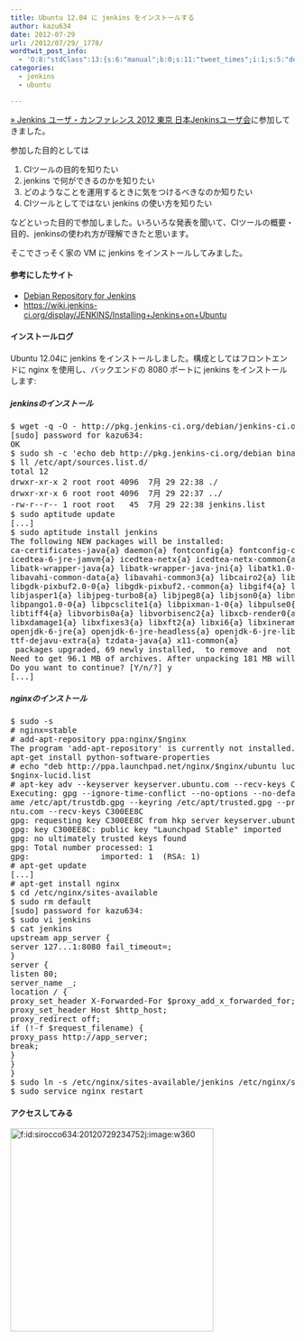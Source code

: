 ```yaml
---
title: Ubuntu 12.04 に jenkins をインストールする
author: kazu634
date: 2012-07-29
url: /2012/07/29/_1778/
wordtwit_post_info:
  - 'O:8:"stdClass":13:{s:6:"manual";b:0;s:11:"tweet_times";i:1;s:5:"delay";i:0;s:7:"enabled";i:1;s:10:"separation";s:2:"60";s:7:"version";s:3:"3.7";s:14:"tweet_template";b:0;s:6:"status";i:2;s:6:"result";a:0:{}s:13:"tweet_counter";i:2;s:13:"tweet_log_ids";a:1:{i:0;i:5465;}s:9:"hash_tags";a:0:{}s:8:"accounts";a:1:{i:0;s:7:"kazu634";}}'
categories:
  - jenkins
  - ubuntu

---
```

<div class="section">
<p>
<a href="http://build-shokunin.org/juc2012/" onclick="__gaTracker('send', 'event', 'outbound-article', 'http://build-shokunin.org/juc2012/', ' &#187; Jenkins ユーザ・カンファレンス 2012 東京 日本Jenkinsユーザ会');" target="_blank"> &#187; Jenkins ユーザ・カンファレンス 2012 東京 日本Jenkinsユーザ会</a>に参加してきました。
</p>
  
<p>
    参加した目的としては
</p>
  
<ol>
<li>
      CIツールの目的を知りたい
</li>
<li>
      jenkins で何ができるのかを知りたい
</li>
<li>
      どのようなことを運用するときに気をつけるべきなのか知りたい
</li>
<li>
      CIツールとしてではない jenkins の使い方を知りたい
</li>
</ol>
  
<p>
    などといった目的で参加しました。いろいろな発表を聞いて、CIツールの概要・目的、jenkinsの使われ方が理解できたと思います。
</p>
  
<p>
    そこでさっそく家の VM に jenkins をインストールしてみました。
</p>
  
<h4>
    参考にしたサイト
</h4>
  
<ul>
<li>
<a href="http://pkg.jenkins-ci.org/debian/" onclick="__gaTracker('send', 'event', 'outbound-article', 'http://pkg.jenkins-ci.org/debian/', 'Debian Repository for Jenkins');" target="_blank">Debian Repository for Jenkins</a>
</li>
<li>
<a href="https://wiki.jenkins-ci.org/display/JENKINS/Installing+Jenkins+on+Ubuntu" onclick="__gaTracker('send', 'event', 'outbound-article', 'https://wiki.jenkins-ci.org/display/JENKINS/Installing+Jenkins+on+Ubuntu', 'https://wiki.jenkins-ci.org/display/JENKINS/Installing+Jenkins+on+Ubuntu');" target="_blank">https://wiki.jenkins-ci.org/display/JENKINS/Installing+Jenkins+on+Ubuntu</a>
</li>
</ul>
  
<h4>
    インストールログ
</h4>
  
<p>
    Ubuntu 12.04に jenkins をインストールしました。構成としてはフロントエンドに nginx を使用し、バックエンドの 8080 ポートに jenkins をインストールします:
</p>
  
<h5>
    jenkinsのインストール
</h5>
  
<pre class="syntax-highlight">
$ wget <span class="synSpecial">-q</span> <span class="synSpecial">-O</span> - http://pkg.jenkins-ci.org/debian/jenkins-ci.org.key <span class="synStatement">|</span> sudo apt-key add -
<span class="synStatement">[</span>sudo<span class="synStatement">]</span> password <span class="synStatement">for</span> kazu634:
OK
$ sudo sh <span class="synStatement">-c</span> <span class="synStatement">'</span><span class="synConstant">echo deb http://pkg.jenkins-ci.org/debian binary/ &#62; /etc/apt/sources.list.d/jenkins.list</span><span class="synStatement">'</span>
$ ll /etc/apt/sources.list.d/
total <span class="synConstant">12</span>
drwxr-xr<span class="synStatement">-x</span> <span class="synConstant">2</span> root root <span class="synConstant">4096</span>  <span class="synConstant">7</span>月 <span class="synConstant">29</span> <span class="synConstant">22</span>:<span class="synConstant">38</span> ./
drwxr-xr<span class="synStatement">-x</span> <span class="synConstant">6</span> root root <span class="synConstant">4096</span>  <span class="synConstant">7</span>月 <span class="synConstant">29</span> <span class="synConstant">22</span>:<span class="synConstant">37</span> ../
-rw<span class="synStatement">-r</span>-<span class="synStatement">-r</span>-- <span class="synConstant">1</span> root root   <span class="synConstant">45</span>  <span class="synConstant">7</span>月 <span class="synConstant">29</span> <span class="synConstant">22</span>:<span class="synConstant">38</span> jenkins.list
$ sudo aptitude update
<span class="synStatement">[</span>...<span class="synStatement">]</span>
$ sudo aptitude <span class="synStatement">install</span> jenkins
The following NEW packages will be installed:
ca-certificates-java<span class="synSpecial">{</span>a<span class="synSpecial">}</span> <span class="synStatement">daemon</span><span class="synSpecial">{</span>a<span class="synSpecial">}</span> fontconfig<span class="synSpecial">{</span>a<span class="synSpecial">}</span> fontconfig-config<span class="synSpecial">{</span>a<span class="synSpecial">}</span> hicolor-icon-theme<span class="synSpecial">{</span>a<span class="synSpecial">}</span> icedtea<span class="synConstant">-6</span>-jre-cacao<span class="synSpecial">{</span>a<span class="synSpecial">}</span>
icedtea<span class="synConstant">-6</span>-jre-jamvm<span class="synSpecial">{</span>a<span class="synSpecial">}</span> icedtea-netx<span class="synSpecial">{</span>a<span class="synSpecial">}</span> icedtea-netx-common<span class="synSpecial">{</span>a<span class="synSpecial">}</span> java-common<span class="synSpecial">{</span>a<span class="synSpecial">}</span> jenkins libasound2<span class="synSpecial">{</span>a<span class="synSpecial">}</span> libasyncns0<span class="synSpecial">{</span>a<span class="synSpecial">}</span>
libatk-wrapper-java<span class="synSpecial">{</span>a<span class="synSpecial">}</span> libatk-wrapper-java-jni<span class="synSpecial">{</span>a<span class="synSpecial">}</span> libatk1.<span class="synConstant">0-0</span><span class="synSpecial">{</span>a<span class="synSpecial">}</span> libatk1.<span class="synConstant"></span>-data<span class="synSpecial">{</span>a<span class="synSpecial">}</span> libavahi-client3<span class="synSpecial">{</span>a<span class="synSpecial">}</span>
libavahi-common-data<span class="synSpecial">{</span>a<span class="synSpecial">}</span> libavahi-common3<span class="synSpecial">{</span>a<span class="synSpecial">}</span> libcairo2<span class="synSpecial">{</span>a<span class="synSpecial">}</span> libcups2<span class="synSpecial">{</span>a<span class="synSpecial">}</span> libdatrie1<span class="synSpecial">{</span>a<span class="synSpecial">}</span> libflac8<span class="synSpecial">{</span>a<span class="synSpecial">}</span> libfontconfig1<span class="synSpecial">{</span>a<span class="synSpecial">}</span>
libgdk-pixbuf2.<span class="synConstant">0-0</span><span class="synSpecial">{</span>a<span class="synSpecial">}</span> libgdk-pixbuf2.<span class="synConstant"></span>-common<span class="synSpecial">{</span>a<span class="synSpecial">}</span> libgif4<span class="synSpecial">{</span>a<span class="synSpecial">}</span> libgtk2.<span class="synConstant">0-0</span><span class="synSpecial">{</span>a<span class="synSpecial">}</span> libgtk2.<span class="synConstant"></span>-bin<span class="synSpecial">{</span>a<span class="synSpecial">}</span> libgtk2.<span class="synConstant"></span>-common<span class="synSpecial">{</span>a<span class="synSpecial">}</span>
libjasper1<span class="synSpecial">{</span>a<span class="synSpecial">}</span> libjpeg-turbo8<span class="synSpecial">{</span>a<span class="synSpecial">}</span> libjpeg8<span class="synSpecial">{</span>a<span class="synSpecial">}</span> libjson0<span class="synSpecial">{</span>a<span class="synSpecial">}</span> libnspr4<span class="synSpecial">{</span>a<span class="synSpecial">}</span> libnss3<span class="synSpecial">{</span>a<span class="synSpecial">}</span> libnss3-1d<span class="synSpecial">{</span>a<span class="synSpecial">}</span> libogg0<span class="synSpecial">{</span>a<span class="synSpecial">}</span>
libpango1.<span class="synConstant">0-0</span><span class="synSpecial">{</span>a<span class="synSpecial">}</span> libpcsclite1<span class="synSpecial">{</span>a<span class="synSpecial">}</span> libpixman<span class="synConstant">-1-0</span><span class="synSpecial">{</span>a<span class="synSpecial">}</span> libpulse0<span class="synSpecial">{</span>a<span class="synSpecial">}</span> libsndfile1<span class="synSpecial">{</span>a<span class="synSpecial">}</span> libthai-data<span class="synSpecial">{</span>a<span class="synSpecial">}</span> libthai0<span class="synSpecial">{</span>a<span class="synSpecial">}</span>
libtiff4<span class="synSpecial">{</span>a<span class="synSpecial">}</span> libvorbis0a<span class="synSpecial">{</span>a<span class="synSpecial">}</span> libvorbisenc2<span class="synSpecial">{</span>a<span class="synSpecial">}</span> libxcb-render0<span class="synSpecial">{</span>a<span class="synSpecial">}</span> libxcb-shm0<span class="synSpecial">{</span>a<span class="synSpecial">}</span> libxcomposite1<span class="synSpecial">{</span>a<span class="synSpecial">}</span> libxcursor1<span class="synSpecial">{</span>a<span class="synSpecial">}</span>
libxdamage1<span class="synSpecial">{</span>a<span class="synSpecial">}</span> libxfixes3<span class="synSpecial">{</span>a<span class="synSpecial">}</span> libxft2<span class="synSpecial">{</span>a<span class="synSpecial">}</span> libxi6<span class="synSpecial">{</span>a<span class="synSpecial">}</span> libxinerama1<span class="synSpecial">{</span>a<span class="synSpecial">}</span> libxrandr2<span class="synSpecial">{</span>a<span class="synSpecial">}</span> libxrender1<span class="synSpecial">{</span>a<span class="synSpecial">}</span> libxtst6<span class="synSpecial">{</span>a<span class="synSpecial">}</span>
openjdk<span class="synConstant">-6</span>-jre<span class="synSpecial">{</span>a<span class="synSpecial">}</span> openjdk<span class="synConstant">-6</span>-jre-headless<span class="synSpecial">{</span>a<span class="synSpecial">}</span> openjdk<span class="synConstant">-6</span>-jre-lib<span class="synSpecial">{</span>a<span class="synSpecial">}</span> shared-mime-info<span class="synSpecial">{</span>a<span class="synSpecial">}</span> ttf-dejavu-core<span class="synSpecial">{</span>a<span class="synSpecial">}</span>
ttf-dejavu-extra<span class="synSpecial">{</span>a<span class="synSpecial">}</span> tzdata-java<span class="synSpecial">{</span>a<span class="synSpecial">}</span> x11-common<span class="synSpecial">{</span>a<span class="synSpecial">}</span>
<span class="synConstant"></span> packages upgraded, <span class="synConstant">69</span> newly installed, <span class="synConstant"></span> to remove and <span class="synConstant"></span> not upgraded.
Need to get <span class="synConstant">96</span>.<span class="synConstant">1</span> MB of archives. After unpacking <span class="synConstant">181</span> MB will be used.
Do you want to <span class="synStatement">continue</span>? <span class="synStatement">[</span>Y/n/?<span class="synStatement">]</span> y
<span class="synStatement">[</span>...<span class="synStatement">]</span>
</pre>
  
<h5>
    nginxのインストール
</h5>
  
<pre class="syntax-highlight">
$ sudo <span class="synSpecial">-s</span>
<span class="synComment"># nginx=stable</span>
<span class="synComment"># add-apt-repository ppa:nginx/$nginx</span>
The program <span class="synStatement">'</span><span class="synConstant">add-apt-repository</span><span class="synStatement">'</span> is currently not installed.  You can <span class="synStatement">install</span> it by typing:
apt-get <span class="synStatement">install</span> python-software-properties
<span class="synComment"># echo &#34;deb http://ppa.launchpad.net/nginx/$nginx/ubuntu lucid main&#34; &#62; /etc/apt/sources.list.d/nginx-</span>
<span class="synPreProc">$nginx</span>-lucid.list
<span class="synComment"># apt-key adv --keyserver keyserver.ubuntu.com --recv-keys C300EE8C</span>
Executing: gpg <span class="synSpecial">--ignore-time-conflict</span> <span class="synSpecial">--no-options</span> <span class="synSpecial">--no-default-keyring</span> <span class="synSpecial">--secret-keyring</span> /tmp/tmp.UpyY1fEVhQ <span class="synSpecial">--trustdb-n</span>
ame /etc/apt/trustdb.gpg <span class="synSpecial">--keyring</span> /etc/apt/trusted.gpg <span class="synSpecial">--primary-keyring</span> /etc/apt/trusted.gpg <span class="synSpecial">--keyserver</span> keyserver.ubu
ntu.com <span class="synSpecial">--recv-keys</span> C300EE8C
gpg: requesting key C300EE8C from hkp server keyserver.ubuntu.com
gpg: key C300EE8C: public key <span class="synStatement">&#34;</span><span class="synConstant">Launchpad Stable</span><span class="synStatement">&#34;</span> imported
gpg: no ultimately trusted keys found
gpg: Total number processed: <span class="synConstant">1</span>
gpg:               imported: <span class="synConstant">1</span>  <span class="synStatement">(</span>RSA: <span class="synConstant">1</span><span class="synStatement">)</span>
<span class="synComment"># apt-get update</span>
<span class="synStatement">[</span>...<span class="synStatement">]</span>
<span class="synComment"># apt-get install nginx</span>
$ <span class="synStatement">cd</span> /etc/nginx/sites-available
$ sudo <span class="synStatement">rm</span> default
<span class="synStatement">[</span>sudo<span class="synStatement">]</span> password <span class="synStatement">for</span> kazu634:
$ sudo vi jenkins
$ cat jenkins
upstream app_server <span class="synSpecial">{</span>
server <span class="synConstant">127</span>.<span class="synConstant"></span>.<span class="synConstant"></span>.<span class="synConstant">1</span>:<span class="synConstant">8080</span> <span class="synIdentifier">fail_timeout</span>=<span class="synConstant"></span><span class="synStatement">;</span>
<span class="synSpecial">}</span>
server <span class="synSpecial">{</span>
listen <span class="synConstant">80</span><span class="synStatement">;</span>
server_name _<span class="synStatement">;</span>
location / <span class="synSpecial">{</span>
proxy_set_header X-Forwarded-For <span class="synPreProc">$proxy_add_x_forwarded_for</span><span class="synStatement">;</span>
proxy_set_header Host <span class="synPreProc">$http_host</span><span class="synStatement">;</span>
proxy_redirect off<span class="synStatement">;</span>
<span class="synStatement">if</span> <span class="synStatement">(!</span>-f <span class="synPreProc">$request_filename</span><span class="synStatement">)</span> <span class="synSpecial">{</span>
proxy_pass http://app_server<span class="synStatement">;</span>
<span class="synStatement">break;</span>
<span class="synSpecial">}</span>
}
}
$ sudo ln <span class="synStatement">-s</span> /etc/nginx/sites-available/jenkins /etc/nginx/sites-enabled/
$ sudo service nginx <span class="synStatement">restart</span>
</pre>
  
<h4>
    アクセスしてみる
</h4>
  
<p>
<a href="http://f.hatena.ne.jp/sirocco634/20120729234752" onclick="__gaTracker('send', 'event', 'outbound-article', 'http://f.hatena.ne.jp/sirocco634/20120729234752', '');" class="hatena-fotolife" target="_blank"><img src="http://cdn-ak.f.st-hatena.com/images/fotolife/s/sirocco634/20120729/20120729234752.jpg" alt="f:id:sirocco634:20120729234752j:image:w360" title="f:id:sirocco634:20120729234752j:image:w360" class="hatena-fotolife" width="360" /></a>
</p>
</div>